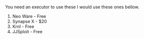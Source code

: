 You need an executor to use these I would use these ones bellow.
1. Neo Ware - Free
2. Synapse X - $20
3. Krnl - Free
4. JJSploit - Free
